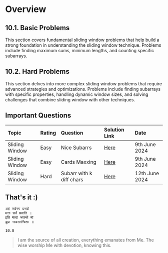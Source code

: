# Overview

## 10.1. Basic Problems

This section covers fundamental sliding window problems that help build a strong foundation in understanding the sliding window technique. Problems include finding maximum sums, minimum lengths, and counting specific subarrays.

## 10.2. Hard Problems

This section delves into more complex sliding window problems that require advanced strategies and optimizations. Problems include finding subarrays with specific properties, handling dynamic window sizes, and solving challenges that combine sliding window with other techniques.

## Important Questions

| Topic          | Rating | Question                 | Solution Link                                               | Date           |
| :------------- | :----- | :----------------------- | :---------------------------------------------------------- | :------------- |
| Sliding Window | Easy   | Nice Subarrs             | [Here](./10.1.%20BasicProblems/6.%20CountNiceSubArrLeet.py) | 9th June 2024  |
| Sliding Window | Easy   | Cards Maxxing            | [Here](./10.1.%20BasicProblems/8.%20CardsMaxxingLeet.py)    | 9th June 2024  |
| Sliding Window | Hard   | Subarr with k diff chars | [Here](./10.2.%20HardProblems/2.%20SubArrWithKDifferent.py) | 12th June 2024 |

## That's it :)

```plaintext
अहं सर्वस्य प्रभवो
मत्तः सर्वं प्रवर्तते ।
इति मत्वा भजन्ते मां
बुधा भावसमन्विताः ॥

10.8
```

> I am the source of all creation, everything emanates from Me. The wise worship Me with devotion, knowing this.
